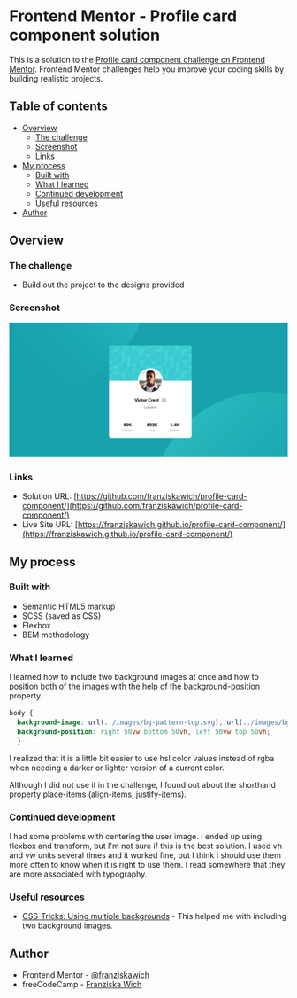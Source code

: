 # Frontend Mentor - Profile card component solution

This is a solution to the [Profile card component challenge on Frontend Mentor](https://www.frontendmentor.io/challenges/profile-card-component-cfArpWshJ). Frontend Mentor challenges help you improve your coding skills by building realistic projects. 

## Table of contents

- [Overview](#overview)
  - [The challenge](#the-challenge)
  - [Screenshot](#screenshot)
  - [Links](#links)
- [My process](#my-process)
  - [Built with](#built-with)
  - [What I learned](#what-i-learned)
  - [Continued development](#continued-development)
  - [Useful resources](#useful-resources)
- [Author](#author)


## Overview

### The challenge

- Build out the project to the designs provided

### Screenshot

![](./screenshot.png)

### Links

- Solution URL: [https://github.com/franziskawich/profile-card-component/](https://github.com/franziskawich/profile-card-component/)
- Live Site URL: [https://franziskawich.github.io/profile-card-component/](https://franziskawich.github.io/profile-card-component/)

## My process

### Built with

- Semantic HTML5 markup
- SCSS (saved as CSS)
- Flexbox
- BEM methodology

### What I learned

I learned how to include two background images at once and how to position both of the images with the help of the background-position property.

```css
body {
  background-image: url(../images/bg-pattern-top.svg), url(../images/bg-pattern-bottom.svg);
  background-position: right 50vw bottom 50vh, left 50vw top 50vh;
  }
```

I realized that it is a little bit easier to use hsl color values instead of rgba when needing a darker or lighter version of a current color.

Although I did not use it in the challenge, I found out about the shorthand property place-items (align-items, justify-items).


### Continued development

I had some problems with centering the user image. I ended up using flexbox and transform, but I'm not sure if this is the best solution. I used vh and vw units several times and it worked fine, but I think I should use them more often to know when it is right to use them. I read somewhere that they are more associated with typography.


### Useful resources

- [CSS-Tricks: Using multiple backgrounds](https://css-tricks.com/css-basics-using-multiple-backgrounds/) - This helped me with including two background images.


## Author

- Frontend Mentor - [@franziskawich](https://www.frontendmentor.io/profile/franziskawich)
- freeCodeCamp - [Franziska Wich](https://www.freecodecamp.org/fcc35fab9df-6b8c-445e-8aec-36ee00e99ba0)

